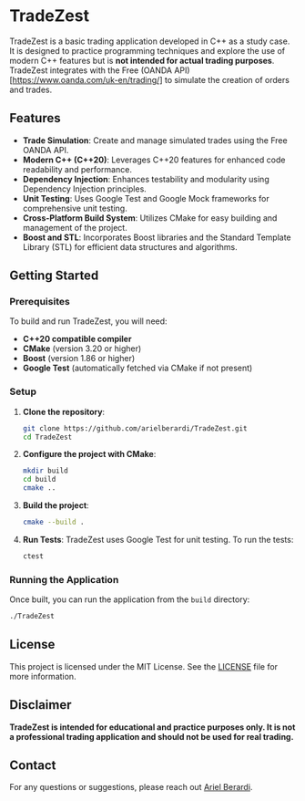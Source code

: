 # TradeZest

TradeZest is a basic trading application developed in C++ as a study case. It is designed to practice programming techniques and explore the use of modern C++ features but is **not intended for actual trading purposes**. TradeZest integrates with the Free (OANDA API)[https://www.oanda.com/uk-en/trading/] to simulate the creation of orders and trades.

## Features

- **Trade Simulation**: Create and manage simulated trades using the Free OANDA API.
- **Modern C++ (C++20)**: Leverages C++20 features for enhanced code readability and performance.
- **Dependency Injection**: Enhances testability and modularity using Dependency Injection principles.
- **Unit Testing**: Uses Google Test and Google Mock frameworks for comprehensive unit testing.
- **Cross-Platform Build System**: Utilizes CMake for easy building and management of the project.
- **Boost and STL**: Incorporates Boost libraries and the Standard Template Library (STL) for efficient data structures and algorithms.

## Getting Started

### Prerequisites

To build and run TradeZest, you will need:

- **C++20 compatible compiler**
- **CMake** (version 3.20 or higher)
- **Boost** (version 1.86 or higher)
- **Google Test** (automatically fetched via CMake if not present)

### Setup

1. **Clone the repository**:
   ```bash
   git clone https://github.com/arielberardi/TradeZest.git
   cd TradeZest
   ```

2. **Configure the project with CMake**:
   ```bash
   mkdir build
   cd build
   cmake ..
   ```

3. **Build the project**:
   ```bash
   cmake --build .
   ```

4. **Run Tests**:
   TradeZest uses Google Test for unit testing. To run the tests:
   ```bash
   ctest
   ```

### Running the Application

Once built, you can run the application from the `build` directory:

```bash
./TradeZest
```

## License

This project is licensed under the MIT License. See the [LICENSE](LICENSE) file for more information.

## Disclaimer

**TradeZest is intended for educational and practice purposes only. It is not a professional trading application and should not be used for real trading.**

## Contact

For any questions or suggestions, please reach out [Ariel Berardi](https://www.linkedin.com/in/aberardi95/).
